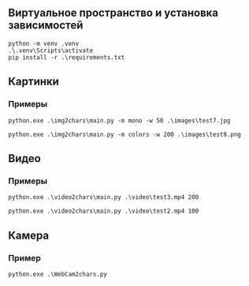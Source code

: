 ## Виртуальное пространство и установка зависимостей
```commandline
python -m venv .venv
.\.venv\Scripts\activate
pip install -r .\requirements.txt
```

## Картинки
### Примеры
```commandline
python.exe .\img2chars\main.py -m mono -w 50 .\images\test7.jpg
```
```commandline
python.exe .\img2chars\main.py -m colors -w 200 .\images\test8.png
```

## Видео
### Примеры
```commandline
python.exe .\video2chars\main.py .\video\test3.mp4 200
```
```commandline
python.exe .\video2chars\main.py .\video\test2.mp4 100
```

## Камера
### Пример
```commandline
python.exe .\WebCam2chars.py
```